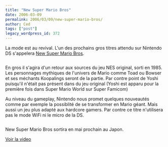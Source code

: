 ```yaml
---
title: "New Super Mario Bros"
date: 2006-03-09
permalink: 2006/03/09/new-super-mario-bros/
author: Ced
tags: ["post"]
legacy_wordpress_id: 372
---
```


La mode est au revival. L'un des prochains gros titres attendu sur Nintendo DS s'appelera <a href="http://www.gamekult.com/tout/jeux/fiches/J000068560.html" hreflang="fr">New Super Mario Bros</a>.

<img src="https://64k.be/wp-content/uploads/2006/jeux/new-super-mario-bros2.jpg" alt="" />

<!-- excerpt -->

En gros il s'agira d'un retour aux sources du jeu NES original, sorti en 1985. Les personnages mythiques de l'univers de Mario comme Toad ou Bowser et ses méchants Koopalings seront de la partie. Par contre point de Yoshi puisqu'il n'était pas présent dans du jeu original (Yoshi est apparu pour la première fois dans Super Mario World sur Super Famicom)

Au niveau du gameplay, Nintendo nous promet quelques nouveautés comme par exemple la possiblité de se transformer en Mario géant. Mais aussi un jeu plus adapté aux hardcore gamers. Par contre ce titre n'utilisera pas le mode WiFi ni le micro de la DS.

<img src="https://64k.be/wp-content/uploads/2006/jeux/new-super-mario-bros.jpg" alt="" />

New Super Mario Bros sortira en mai prochain au Japon.

[Voir la video](http://www.youtube.com/watch?v=PRjzqc2l6Yw&amp;search=new%20super%20mario%20bros)
